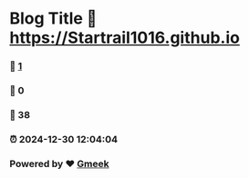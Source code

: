# Blog Title :link: https://Startrail1016.github.io 
### :page_facing_up: [1](https://Startrail1016.github.io/tag.html) 
### :speech_balloon: 0 
### :hibiscus: 38 
### :alarm_clock: 2024-12-30 12:04:04 
### Powered by :heart: [Gmeek](https://github.com/Meekdai/Gmeek)
